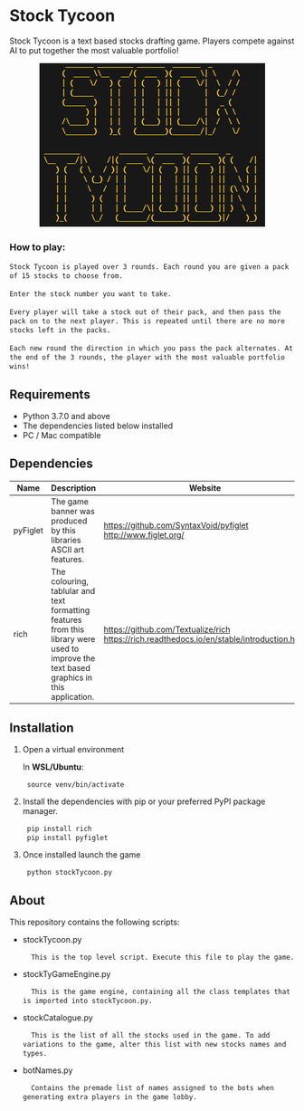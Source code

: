 # Stock Tycoon

Stock Tycoon is a text based stocks drafting game. Players compete against AI to put together the most valuable portfolio!

<div align="center"><img src="gamebanner.png"></div>

### How to play:

    Stock Tycoon is played over 3 rounds. Each round you are given a pack of 15 stocks to choose from.
    
    Enter the stock number you want to take. 
    
    Every player will take a stock out of their pack, and then pass the pack on to the next player. This is repeated until there are no more stocks left in the packs.
    
    Each new round the direction in which you pass the pack alternates. At the end of the 3 rounds, the player with the most valuable portfolio wins!


## Requirements

- Python 3.7.0 and above
- The dependencies listed below installed
- PC / Mac compatible


## Dependencies

| Name | Description | Website |
|------|-------------|---------|
| pyFiglet | The game banner was produced by this libraries ASCII art features. |  https://github.com/SyntaxVoid/pyfiglet <br> http://www.figlet.org/ |
| rich | The colouring, tablular and text formatting features from this library were used to improve the text based graphics in this application. | https://github.com/Textualize/rich <br> https://rich.readthedocs.io/en/stable/introduction.html |



## Installation

1. Open a virtual environment

    In **WSL/Ubuntu**:

        source venv/bin/activate

2. Install the dependencies with pip or your preferred PyPI package manager.
    
        pip install rich
        pip install pyfiglet

3. Once installed launch the game

        python stockTycoon.py


## About

This repository contains the following scripts:

- stockTycoon.py

        This is the top level script. Execute this file to play the game.

- stockTyGameEngine.py

        This is the game engine, containing all the class templates that is imported into stockTycoon.py.

- stockCatalogue.py

        This is the list of all the stocks used in the game. To add variations to the game, alter this list with new stocks names and types.

- botNames.py
        
        Contains the premade list of names assigned to the bots when generating extra players in the game lobby.
        
